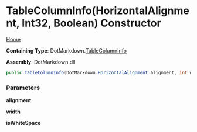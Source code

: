 # TableColumnInfo\(HorizontalAlignment, Int32, Boolean\) Constructor

[Home](../../../README.md)

**Containing Type**: DotMarkdown\.[TableColumnInfo](../README.md)

**Assembly**: DotMarkdown\.dll

```csharp
public TableColumnInfo(DotMarkdown.HorizontalAlignment alignment, int width, bool isWhiteSpace)
```

### Parameters

**alignment**

**width**

**isWhiteSpace**